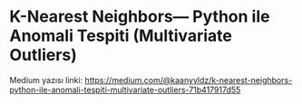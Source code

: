# K-Nearest Neighbors— Python ile Anomali Tespiti (Multivariate Outliers)
 Medium yazısı linki: https://medium.com/@kaanyyldz/k-nearest-neighbors-python-ile-anomali-tespiti-multivariate-outliers-71b417917d55

